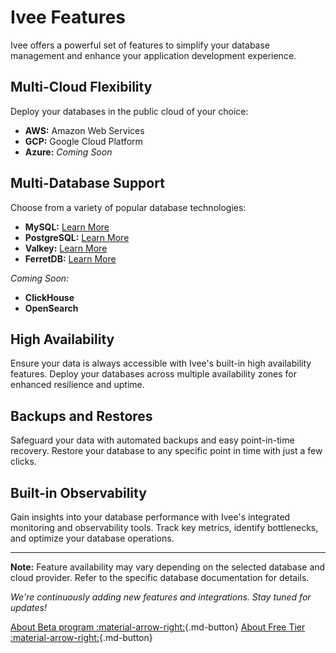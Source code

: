 # Ivee Features

Ivee offers a powerful set of features to simplify your database management and enhance your application development experience.

## Multi-Cloud Flexibility

Deploy your databases in the public cloud of your choice:

* **AWS:** Amazon Web Services
* **GCP:** Google Cloud Platform
* **Azure:** *Coming Soon*

## Multi-Database Support

Choose from a variety of popular database technologies:

* **MySQL:** [Learn More](services/mysql.md)
* **PostgreSQL:** [Learn More](services/postgresql.md)
* **Valkey:** [Learn More](services/valkey.md)
* **FerretDB:** [Learn More](services/ferretdb.md)

*Coming Soon:*

* **ClickHouse**
* **OpenSearch**

## High Availability

Ensure your data is always accessible with Ivee's built-in high availability features. Deploy your databases across multiple availability zones for enhanced resilience and uptime.

## Backups and Restores

Safeguard your data with automated backups and easy point-in-time recovery. Restore your database to any specific point in time with just a few clicks.

## Built-in Observability

Gain insights into your database performance with Ivee's integrated monitoring and observability tools. Track key metrics, identify bottlenecks, and optimize your database operations.

---

**Note:** Feature availability may vary depending on the selected database and cloud provider. Refer to the specific database documentation for details.

*We're continuously adding new features and integrations. Stay tuned for updates!*

[About Beta program :material-arrow-right:](beta-program.md){.md-button} [About Free Tier :material-arrow-right:](free-tier.md){.md-button}

